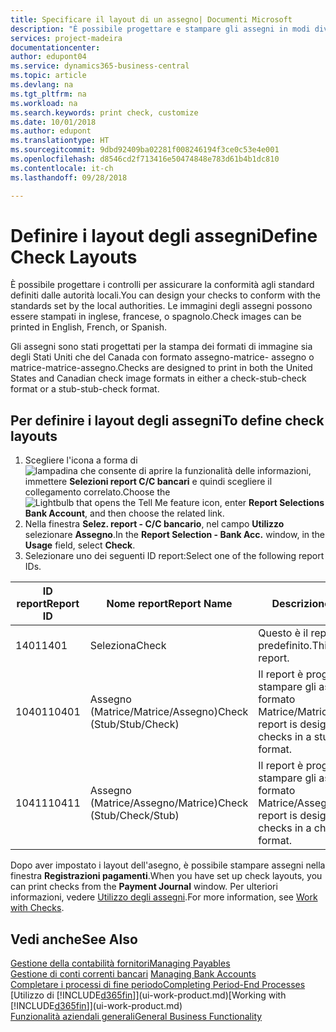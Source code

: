 ```yaml
---
title: Specificare il layout di un assegno| Documenti Microsoft
description: "È possibile progettare e stampare gli assegni in modi diversi per conformità agli standard."
services: project-madeira
documentationcenter: 
author: edupont04
ms.service: dynamics365-business-central
ms.topic: article
ms.devlang: na
ms.tgt_pltfrm: na
ms.workload: na
ms.search.keywords: print check, customize
ms.date: 10/01/2018
ms.author: edupont
ms.translationtype: HT
ms.sourcegitcommit: 9dbd92409ba02281f008246194f3ce0c53e4e001
ms.openlocfilehash: d8546cd2f713416e50474848e783d61b4b1dc810
ms.contentlocale: it-ch
ms.lasthandoff: 09/28/2018

---
```

# <a name="define-check-layouts"></a><span data-ttu-id="029c2-103">Definire i layout degli assegni</span><span class="sxs-lookup"><span data-stu-id="029c2-103">Define Check Layouts</span></span>
<span data-ttu-id="029c2-104">È possibile progettare i controlli per assicurare la conformità agli standard definiti dalle autorità locali.</span><span class="sxs-lookup"><span data-stu-id="029c2-104">You can design your checks to conform with the standards set by the local authorities.</span></span> <span data-ttu-id="029c2-105">Le immagini degli assegni possono essere stampati in inglese, francese, o spagnolo.</span><span class="sxs-lookup"><span data-stu-id="029c2-105">Check images can be printed in English, French, or Spanish.</span></span>

<span data-ttu-id="029c2-106">Gli assegni sono stati progettati per la stampa dei formati di immagine sia degli Stati Uniti che del Canada con formato assegno-matrice- assegno o matrice-matrice-assegno.</span><span class="sxs-lookup"><span data-stu-id="029c2-106">Checks are designed to print in both the United States and Canadian check image formats in either a check-stub-check format or a stub-stub-check format.</span></span>

## <a name="to-define-check-layouts"></a><span data-ttu-id="029c2-107">Per definire i layout degli assegni</span><span class="sxs-lookup"><span data-stu-id="029c2-107">To define check layouts</span></span>
1. <span data-ttu-id="029c2-108">Scegliere l'icona a forma di ![lampadina che consente di aprire la funzionalità delle informazioni](media/ui-search/search_small.png "Informazioni sull'operazione che si desidera eseguire"), immettere **Selezioni report C/C bancari** e quindi scegliere il collegamento correlato.</span><span class="sxs-lookup"><span data-stu-id="029c2-108">Choose the ![Lightbulb that opens the Tell Me feature](media/ui-search/search_small.png "Tell me what you want to do") icon, enter **Report Selections Bank Account**, and then choose the related link.</span></span>
2. <span data-ttu-id="029c2-109">Nella finestra **Selez. report - C/C bancario**, nel campo **Utilizzo** selezionare **Assegno**.</span><span class="sxs-lookup"><span data-stu-id="029c2-109">In the **Report Selection - Bank Acc.** window, in the **Usage** field, select **Check**.</span></span>
3. <span data-ttu-id="029c2-110">Selezionare uno dei seguenti ID report:</span><span class="sxs-lookup"><span data-stu-id="029c2-110">Select one of the following report IDs.</span></span>

| <span data-ttu-id="029c2-111">ID report</span><span class="sxs-lookup"><span data-stu-id="029c2-111">Report ID</span></span> | <span data-ttu-id="029c2-112">Nome report</span><span class="sxs-lookup"><span data-stu-id="029c2-112">Report Name</span></span> | <span data-ttu-id="029c2-113">Descrizione</span><span class="sxs-lookup"><span data-stu-id="029c2-113">Description</span></span> |
| --- | --- | --- |
| <span data-ttu-id="029c2-114">1401</span><span class="sxs-lookup"><span data-stu-id="029c2-114">1401</span></span> |<span data-ttu-id="029c2-115">Seleziona</span><span class="sxs-lookup"><span data-stu-id="029c2-115">Check</span></span> |<span data-ttu-id="029c2-116">Questo è il report predefinito.</span><span class="sxs-lookup"><span data-stu-id="029c2-116">This is the default report.</span></span> |
| <span data-ttu-id="029c2-117">10401</span><span class="sxs-lookup"><span data-stu-id="029c2-117">10401</span></span> |<span data-ttu-id="029c2-118">Assegno (Matrice/Matrice/Assegno)</span><span class="sxs-lookup"><span data-stu-id="029c2-118">Check (Stub/Stub/Check)</span></span> |<span data-ttu-id="029c2-119">Il report è progettato per stampare gli assegni in formato Matrice/Matrice/Assegno.</span><span class="sxs-lookup"><span data-stu-id="029c2-119">This report is designed to print checks in a stub/stub/check format.</span></span> |
| <span data-ttu-id="029c2-120">10411</span><span class="sxs-lookup"><span data-stu-id="029c2-120">10411</span></span> |<span data-ttu-id="029c2-121">Assegno (Matrice/Assegno/Matrice)</span><span class="sxs-lookup"><span data-stu-id="029c2-121">Check (Stub/Check/Stub)</span></span> |<span data-ttu-id="029c2-122">Il report è progettato per stampare gli assegni in formato Matrice/Assegno/Matrice.</span><span class="sxs-lookup"><span data-stu-id="029c2-122">This report is designed to print checks in a check/stub/check format.</span></span> |

<span data-ttu-id="029c2-123">Dopo aver impostato i layout dell'asegno, è possibile stampare assegni nella finestra **Registrazioni pagamenti**.</span><span class="sxs-lookup"><span data-stu-id="029c2-123">When you have set up check layouts, you can print checks from the **Payment Journal** window.</span></span> <span data-ttu-id="029c2-124">Per ulteriori informazioni, vedere [Utilizzo degli assegni](payables-how-work-checks.md).</span><span class="sxs-lookup"><span data-stu-id="029c2-124">For more information, see [Work with Checks](payables-how-work-checks.md).</span></span>

## <a name="see-also"></a><span data-ttu-id="029c2-125">Vedi anche</span><span class="sxs-lookup"><span data-stu-id="029c2-125">See Also</span></span>
[<span data-ttu-id="029c2-126">Gestione della contabilità fornitori</span><span class="sxs-lookup"><span data-stu-id="029c2-126">Managing Payables</span></span>](payables-manage-payables.md)  
<span data-ttu-id="029c2-127">[Gestione di conti correnti bancari](bank-manage-bank-accounts.md) </span><span class="sxs-lookup"><span data-stu-id="029c2-127">[Managing Bank Accounts](bank-manage-bank-accounts.md) </span></span>  
[<span data-ttu-id="029c2-128">Completare i processi di fine periodo</span><span class="sxs-lookup"><span data-stu-id="029c2-128">Completing Period-End Processes</span></span>](year-how-complete-period-end-processes.md)  
<span data-ttu-id="029c2-129">[Utilizzo di [!INCLUDE[d365fin](includes/d365fin_md.md)]](ui-work-product.md)</span><span class="sxs-lookup"><span data-stu-id="029c2-129">[Working with [!INCLUDE[d365fin](includes/d365fin_md.md)]](ui-work-product.md)</span></span>  
[<span data-ttu-id="029c2-130">Funzionalità aziendali generali</span><span class="sxs-lookup"><span data-stu-id="029c2-130">General Business Functionality</span></span>](ui-across-business-areas.md)


